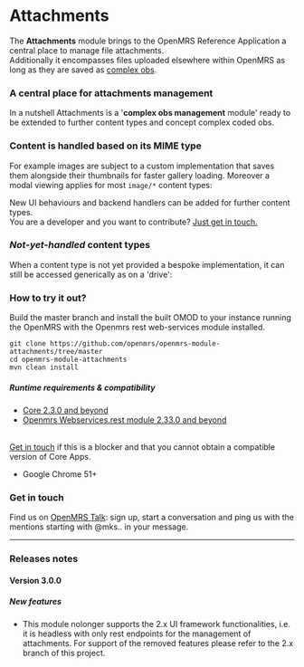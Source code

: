 # Attachments
The **Attachments** module brings to the OpenMRS Reference Application a central place to manage file attachments.
<br>Additionally it encompasses files uploaded elsewhere within OpenMRS as long as they are saved as [complex obs](https://wiki.openmrs.org/display/docs/Creating+Complex+Observations+and+Concepts).

### A central place for attachments management
In a nutshell Attachments is a '**complex obs management** module' ready to be extended to further content types and concept complex coded obs.

### Content is handled based on its MIME type
For example images are subject to a custom implementation that saves them alongside their thumbnails for faster gallery loading. Moreover a modal viewing applies for most `image/*` content types:

New UI behaviours and backend handlers can be added for further content types.
<br>You are a developer and you want to contribute? [Just get in touch.](#get-in-touch)

### _Not-yet-handled_ content types
When a content type is not yet provided a bespoke implementation, it can still be accessed generically as on a 'drive':

### How to try it out?
Build the master branch and install the built OMOD to your instance running the OpenMRS with the Openmrs rest web-services module installed.
```
git clone https://github.com/openmrs/openmrs-module-attachments/tree/master
cd openmrs-module-attachments
mvn clean install
```
##### Runtime requirements & compatibility
* [Core 2.3.0 and beyond](https://github.com/openmrs/openmrs-core)
* [Openmrs Webservices.rest module 2.33.0 and beyond](https://github.com/openmrs/openmrs-module-webservices.rest)

<br>[Get in touch](#get-in-touch) if this is a blocker and that you cannot obtain a compatible version of Core Apps.
* Google Chrome 51+

### Get in touch
Find us on [OpenMRS Talk](https://talk.openmrs.org/): sign up, start a conversation and ping us with the mentions starting with @mks.. in your message.

----

### Releases notes

#### Version 3.0.0
##### New features
* This module nolonger supports the 2.x UI framework functionalities, i.e. it is headless with only rest endpoints for the management of attachments. For support of the removed features please refer to the 2.x branch of this project.
